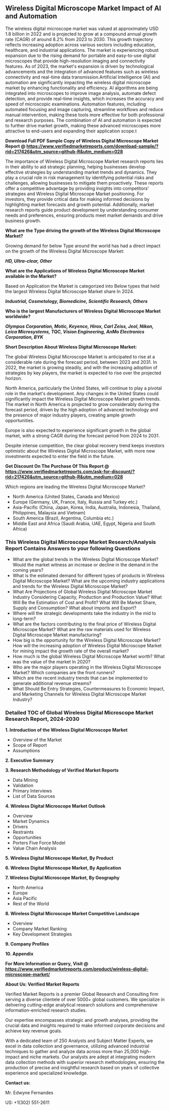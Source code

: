 <h2>Wireless Digital Microscope Market Impact of AI and Automation</h2>The wireless digital microscope market was valued at approximately USD 1.8 billion in 2022 and is projected to grow at a compound annual growth rate (CAGR) of around 8.2% from 2023 to 2030. This growth trajectory reflects increasing adoption across various sectors including education, healthcare, and industrial applications. The market is experiencing robust expansion due to the rising demand for portable and easy-to-use digital microscopes that provide high-resolution imaging and connectivity features. As of 2023, the market's expansion is driven by technological advancements and the integration of advanced features such as wireless connectivity and real-time data transmission.Artificial Intelligence (AI) and automation are significantly impacting the wireless digital microscope market by enhancing functionality and efficiency. AI algorithms are being integrated into microscopes to improve image analysis, automate defect detection, and provide real-time insights, which increases the accuracy and speed of microscopic examinations. Automation features, including automated focusing and image capturing, streamline workflows and reduce manual intervention, making these tools more effective for both professional and research purposes. The combination of AI and automation is expected to further drive market growth, making these advanced microscopes more attractive to end-users and expanding their application scope.t</p><p id="" class=""><strong>Download Full PDF Sample Copy of Wireless Digital Microscope Market Report @ <a href="https://www.verifiedmarketreports.com/download-sample/?rid=217426&utm_source=github-R&utm_medium=028" target="_blank">https://www.verifiedmarketreports.com/download-sample/?rid=217426&utm_source=github-R&utm_medium=028</a></strong></p><p>The importance of&nbsp;Wireless Digital Microscope Market research reports lies in their ability to aid strategic planning, helping businesses develop effective strategies by understanding market trends and dynamics. They play a crucial role in risk management by identifying potential risks and challenges, allowing businesses to mitigate them proactively. These reports offer a competitive advantage by providing insights into competitors' strategies and Wireless Digital Microscope Market positioning. For investors, they provide critical data for making informed decisions by highlighting market forecasts and growth potential. Additionally, market research reports guide product development by understanding consumer needs and preferences, ensuring products meet market demands and drive business growth.</p><p><strong>What are the&nbsp;Type driving the growth of the Wireless Digital Microscope Market?</strong></p><p id="" class="">Growing demand for below Type around the world has had a direct impact on the growth of the Wireless Digital Microscope Market:</p><em><strong>HD, Ultra-clear, Other</strong></em></p><strong>What are the&nbsp;Applications&nbsp;of Wireless Digital Microscope Market available in the Market?</strong></p><p id="" class="">Based on Application the Market is categorized into Below types that held the largest Wireless Digital Microscope Market share In 2024.</p><em><strong>Industrial, Cosmetology, Biomedicine, Scientific Research, Others</strong></em></p><strong>Who is the largest Manufacturers of Wireless Digital Microscope Market worldwide?</strong></p><p><em><strong>Olympus Corporation, Motic, Keyence, Hirox, Carl Zeiss, Jeol, Nikon, Leica Microsystems, TQC, Vision Engineering, AnMo Electronics Corporation, BYK</strong></em></p><p id="" class=""><strong>Short Description About Wireless Digital Microscope Market:</strong></p><p>The global Wireless Digital Microscope Market is anticipated to rise at a considerable rate during the forecast period, between 2023 and 2031. In 2022, the market is growing steadily, and with the increasing adoption of strategies by key players, the market is expected to rise over the projected horizon.</p><p>North America, particularly the United States, will continue to play a pivotal role in the market's development. Any changes in the United States could significantly impact the Wireless Digital Microscope Market growth trends. The market in North America is projected to grow considerably during the forecast period, driven by the high adoption of advanced technology and the presence of major industry players, creating ample growth opportunities.</p><p>Europe is also expected to experience significant growth in the global market, with a strong CAGR during the forecast period from 2024 to 2031.</p><p>Despite intense competition, the clear global recovery trend keeps investors optimistic about the Wireless Digital Microscope Market, with more new investments expected to enter the field in the future.</p><p id="" class=""><strong>Get Discount On The Purchase Of This Report @ <a href="https://www.verifiedmarketreports.com/ask-for-discount/?rid=217426&utm_source=github-R&utm_medium=028" target="_blank">https://www.verifiedmarketreports.com/ask-for-discount/?rid=217426&utm_source=github-R&utm_medium=028</a></strong></p>Which regions are leading the Wireless Digital Microscope Market?</p><ul><li>North America (United States, Canada and Mexico)</li><li>Europe (Germany, UK, France, Italy, Russia and Turkey etc.)</li><li>Asia-Pacific (China, Japan, Korea, India, Australia, Indonesia, Thailand, Philippines, Malaysia and Vietnam)</li><li>South America (Brazil, Argentina, Columbia etc.)</li><li>Middle East and Africa (Saudi Arabia, UAE, Egypt, Nigeria and South Africa)</li></ul><h3 id="" class="">This Wireless Digital Microscope Market Research/Analysis Report Contains Answers to your following Questions</h3><ul><li>What are the global trends in the Wireless Digital Microscope Market? Would the market witness an increase or decline in the demand in the coming years?</li><li>What is the estimated demand for different types of products in Wireless Digital Microscope Market? What are the upcoming industry applications and trends for the Wireless Digital Microscope Market?</li><li>What Are Projections of Global Wireless Digital Microscope Market Industry Considering Capacity, Production and Production Value? What Will Be the Estimation of Cost and Profit? What Will Be Market Share, Supply and Consumption? What about imports and Export?</li><li>Where will the strategic developments take the industry in the mid to long-term?</li><li>What are the factors contributing to the final price of Wireless Digital Microscope Market? What are the raw materials used for Wireless Digital Microscope Market manufacturing?</li><li>How big is the opportunity for the Wireless Digital Microscope Market? How will the increasing adoption of Wireless Digital Microscope Market for mining impact the growth rate of the overall market?</li><li>How much is the global Wireless Digital Microscope Market worth? What was the value of the market In 2020?</li><li>Who are the major players operating in the Wireless Digital Microscope Market? Which companies are the front runners?</li><li>Which are the recent industry trends that can be implemented to generate additional revenue streams?</li><li>What Should Be Entry Strategies, Countermeasures to Economic Impact, and Marketing Channels for Wireless Digital Microscope Market Industry?</li></ul><h3 id="" class="">Detailed TOC of Global Wireless Digital Microscope Market Research Report, 2024-2030</h3><p id="" class=""><strong>1. Introduction of the Wireless Digital Microscope Market</strong></p><ul><li>Overview of the Market</li><li>Scope of Report</li><li>Assumptions</li></ul><p id="" class=""><strong>2. Executive Summary</strong></p><p id="" class=""><strong>3. Research Methodology of Verified Market Reports</strong></p><ul><li>Data Mining</li><li>Validation</li><li>Primary Interviews</li><li>List of Data Sources</li></ul><p id="" class=""><strong>4. Wireless Digital Microscope Market Outlook</strong></p><ul><li>Overview</li><li>Market Dynamics</li><li>Drivers</li><li>Restraints</li><li>Opportunities</li><li>Porters Five Force Model</li><li>Value Chain Analysis</li></ul><p id="" class=""><strong>5. Wireless Digital Microscope Market, By Product</strong></p><p id="" class=""><strong>6. Wireless Digital Microscope Market, By Application</strong></p><p id="" class=""><strong>7. Wireless Digital Microscope Market, By Geography</strong></p><ul><li>North America</li><li>Europe</li><li>Asia Pacific</li><li>Rest of the World</li></ul><p id="" class=""><strong>8. Wireless Digital Microscope Market Competitive Landscape</strong></p><ul><li>Overview</li><li>Company Market Ranking</li><li>Key Development Strategies</li></ul><p id="" class=""><strong>9. Company Profiles</strong></p><p id="" class=""><strong>10. Appendix</strong></p><p id="" class=""><strong>For More Information or Query, Visit @ <a href="https://www.verifiedmarketreports.com/product/wireless-digital-microscope-market/" target="_blank">https://www.verifiedmarketreports.com/product/wireless-digital-microscope-market/</a></strong></p><p id="" class=""><strong>About Us: Verified Market Reports</strong></p><p id="" class="">Verified Market Reports is a premier Global Research and Consulting firm serving a diverse clientele of over 5000+ global customers. We specialize in delivering cutting-edge analytical research solutions and comprehensive information-enriched research studies.</p><p id="" class="">Our expertise encompasses strategic and growth analyses, providing the crucial data and insights required to make informed corporate decisions and achieve key revenue goals.</p><p id="" class="">With a dedicated team of 250 Analysts and Subject Matter Experts, we excel in data collection and governance, utilizing advanced industrial techniques to gather and analyze data across more than 25,000 high-impact and niche markets. Our analysts are adept at integrating modern data collection methods with superior research methodologies, ensuring the production of precise and insightful research based on years of collective experience and specialized knowledge.</p><p id="" class=""><strong>Contact us:</strong></p><p id="" class="">Mr. Edwyne Fernandes</p><p id="" class="">US: +1(302) 551-2611</p>
